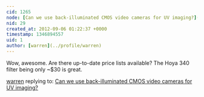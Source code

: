 ```yaml
---
cid: 1265
node: [Can we use back-illuminated CMOS video cameras for UV imaging?](../notes/warren/12-12-2010/can-we-use-back-illuminated-cmos-video-cameras-uv-imaging)
nid: 29
created_at: 2012-09-06 01:22:37 +0000
timestamp: 1346894557
uid: 1
author: [warren](../profile/warren)
---
```


Wow, awesome. Are there up-to-date price lists available? The Hoya 340 filter being only ~$30 is great.

[warren](../profile/warren) replying to: [Can we use back-illuminated CMOS video cameras for UV imaging?](../notes/warren/12-12-2010/can-we-use-back-illuminated-cmos-video-cameras-uv-imaging)

